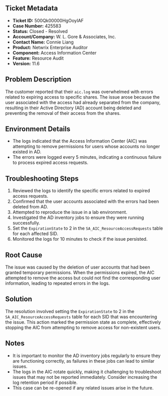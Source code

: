 ## Ticket Metadata
- **Ticket ID:** 500Qk00000HgOoyIAF
- **Case Number:** 425583
- **Status:** Closed - Resolved
- **Account/Company:** W. L. Gore & Associates, Inc.
- **Contact Name:** Connie Liang
- **Product:** Netwrix Enterprise Auditor
- **Component:** Access Information Center
- **Feature:** Resource Audit
- **Version:** 11.6

## Problem Description
The customer reported that their `aic.log` was overwhelmed with errors related to expiring access to specific shares. The issue arose because the user associated with the access had already separated from the company, resulting in their Active Directory (AD) account being deleted and preventing the removal of their access from the shares.

## Environment Details
- The logs indicated that the Access Information Center (AIC) was attempting to remove permissions for users whose accounts no longer existed in AD.
- The errors were logged every 5 minutes, indicating a continuous failure to process expired access requests.

## Troubleshooting Steps
1. Reviewed the logs to identify the specific errors related to expired access requests.
2. Confirmed that the user accounts associated with the errors had been deleted from AD.
3. Attempted to reproduce the issue in a lab environment.
4. Investigated the AD inventory jobs to ensure they were running successfully.
5. Set the `ExpirationState` to 2 in the `SA_AIC_ResourceAccessRequests` table for each affected SID.
6. Monitored the logs for 10 minutes to check if the issue persisted.

## Root Cause
The issue was caused by the deletion of user accounts that had been granted temporary permissions. When the permissions expired, the AIC attempted to remove the access but could not find the corresponding user information, leading to repeated errors in the logs.

## Solution
The resolution involved setting the `ExpirationState` to 2 in the `SA_AIC_ResourceAccessRequests` table for each SID that was encountering the issue. This action marked the permission state as complete, effectively stopping the AIC from attempting to remove access for non-existent users.

## Notes
- It is important to monitor the AD inventory jobs regularly to ensure they are functioning correctly, as failures in these jobs can lead to similar issues.
- The logs in the AIC rotate quickly, making it challenging to troubleshoot issues that may not be reported immediately. Consider increasing the log retention period if possible.
- This case can be re-opened if any related issues arise in the future.